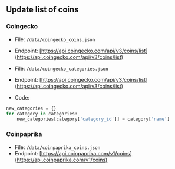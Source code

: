 ## Update list of coins

### Coingecko

- File: `/data/coingecko_coins.json`
- Endpoint: [https://api.coingecko.com/api/v3/coins/list](https://api.coingecko.com/api/v3/coins/list)

- File: `/data/coingecko_categories.json`
- Endpoint: [https://api.coingecko.com/api/v3/coins/list](https://api.coingecko.com/api/v3/coins/list)
- Code:

```python
new_categories = {}
for category in categories:
    new_categories[category['category_id']] = category['name']
```

### Coinpaprika

- File: `/data/coinpaprika_coins.json`
- Endpoint: [https://api.coinpaprika.com/v1/coins](https://api.coinpaprika.com/v1/coins)
